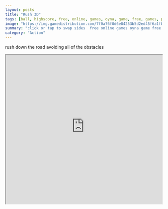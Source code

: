 ```yaml
---
layout: posts
title: "Rush 3D"
tags: [ball, highscore, free, online, games, oyna, game, free, games, play, play, games]
image: "https://img.gamedistribution.com/7f0a76f0d6e84253b5d2ed45f6a1fb75-512x384.jpeg"
summary: "click or tap to swap sides  free online games oyna game free games play play games"
category: "Action"
---
```


rush down the road avoiding all of the obstacles

<iframe width="100%" height="480px;" src="https://html5.gamedistribution.com/7f0a76f0d6e84253b5d2ed45f6a1fb75/"></iframe>